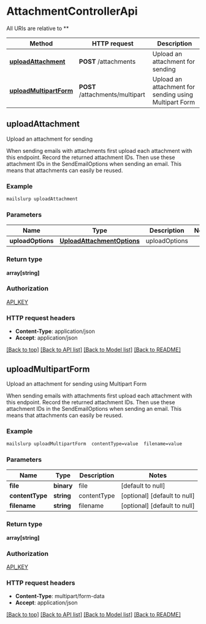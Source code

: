 # AttachmentControllerApi

All URIs are relative to **

Method | HTTP request | Description
------------- | ------------- | -------------
[**uploadAttachment**](AttachmentControllerApi.md#uploadAttachment) | **POST** /attachments | Upload an attachment for sending
[**uploadMultipartForm**](AttachmentControllerApi.md#uploadMultipartForm) | **POST** /attachments/multipart | Upload an attachment for sending using Multipart Form



## uploadAttachment

Upload an attachment for sending

When sending emails with attachments first upload each attachment with this endpoint. Record the returned attachment IDs. Then use these attachment IDs in the SendEmailOptions when sending an email. This means that attachments can easily be reused.

### Example

```bash
mailslurp uploadAttachment
```

### Parameters


Name | Type | Description  | Notes
------------- | ------------- | ------------- | -------------
 **uploadOptions** | [**UploadAttachmentOptions**](UploadAttachmentOptions.md) | uploadOptions |

### Return type

**array[string]**

### Authorization

[API_KEY](../README.md#API_KEY)

### HTTP request headers

- **Content-Type**: application/json
- **Accept**: application/json

[[Back to top]](#) [[Back to API list]](../README.md#documentation-for-api-endpoints) [[Back to Model list]](../README.md#documentation-for-models) [[Back to README]](../README.md)


## uploadMultipartForm

Upload an attachment for sending using Multipart Form

When sending emails with attachments first upload each attachment with this endpoint. Record the returned attachment IDs. Then use these attachment IDs in the SendEmailOptions when sending an email. This means that attachments can easily be reused.

### Example

```bash
mailslurp uploadMultipartForm  contentType=value  filename=value
```

### Parameters


Name | Type | Description  | Notes
------------- | ------------- | ------------- | -------------
 **file** | **binary** | file | [default to null]
 **contentType** | **string** | contentType | [optional] [default to null]
 **filename** | **string** | filename | [optional] [default to null]

### Return type

**array[string]**

### Authorization

[API_KEY](../README.md#API_KEY)

### HTTP request headers

- **Content-Type**: multipart/form-data
- **Accept**: application/json

[[Back to top]](#) [[Back to API list]](../README.md#documentation-for-api-endpoints) [[Back to Model list]](../README.md#documentation-for-models) [[Back to README]](../README.md)

